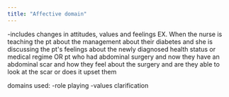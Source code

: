 ```yaml
---
title: "Affective domain"
---
```

-includes changes in attitudes, values and feelings
EX. When the nurse is teaching the pt about the management about their diabetes and she is discussing the pt's feelings about the newly diagnosed health status or medical regime OR pt who had abdominal surgery and now they have an abdominal scar and how they feel about the surgery and are they able to look at the scar or does it upset them

domains used:
-role playing
-values clarification

